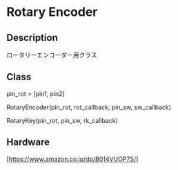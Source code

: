 Rotary Encoder
====

## Description
ロータリーエンコーダー用クラス

## Class
pin_rot = [pin1, pin2]

RotaryEncoder(pin_rot, rot_callback, pin_sw, sw_callback)

RotaryKey(pin_rot, pin_sw, rk_callback)

## Hardware

[https://www.amazon.co.jp/dp/B014VUOP7S/]

